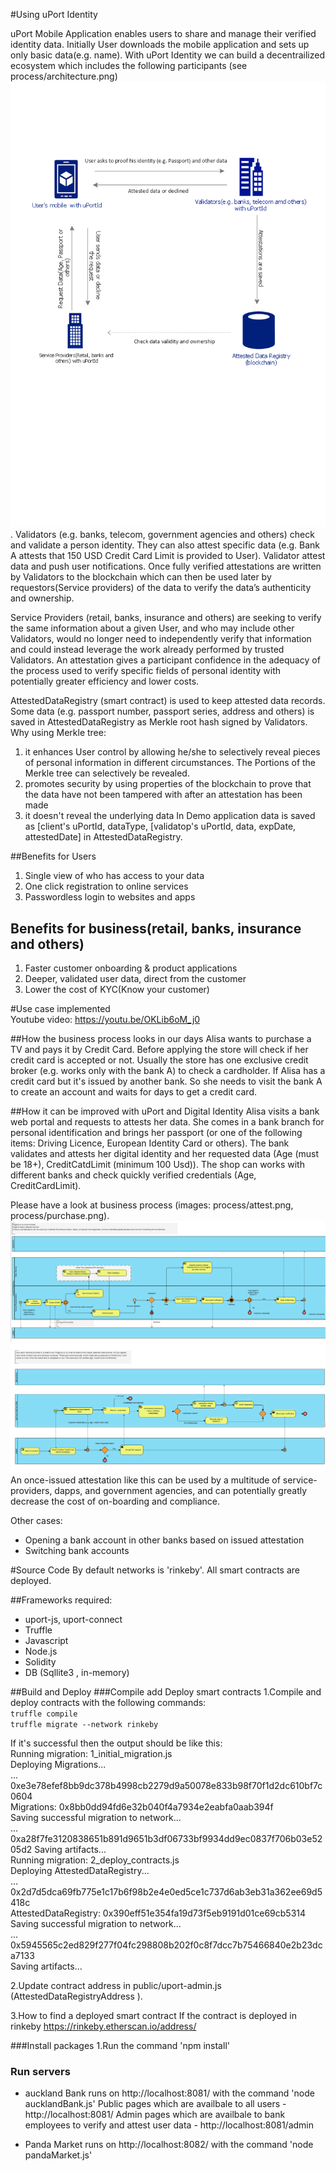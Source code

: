 #Using uPort Identity 

uPort Mobile Application enables users to share and manage their verified identity data. 
Initially User downloads the mobile application and sets up only basic data(e.g. name). 
With uPort Identity we can build a decentrailized ecosystem which includes the following 
participants (see process/architecture.png) ![Architecture](./process/architecture.png "Architecture").
Validators (e.g. banks, telecom, government agencies and others) check and validate 
a person identity. They can also attest specific data (e.g. Bank A attests that 150 USD Credit Card Limit is provided to User).
Validator attest data and push user notifications. 
Once fully verified attestations are written by Validators to the blockchain which 
can then be used later by requestors(Service providers) of the data to verify 
the data’s authenticity and ownership.

Service Providers (retail, banks, insurance and others) are seeking to verify the same
information about a given User, and who may include other Validators, would no longer need to independently verify that 
information and could instead leverage the work already performed by trusted Validators.
An attestation gives a participant confidence in the adequacy of the process used to verify specific fields of personal 
identity with potentially greater efficiency and lower costs.

AttestedDataRegistry (smart contract) is used to keep attested data records.
Some data (e.g. passport number, passport series, address and others) is saved in AttestedDataRegistry as Merkle root hash signed by Validators.
Why using Merkle tree:
1) it enhances User control by allowing he/she to selectively reveal pieces of personal information in different circumstances. The Portions of the Merkle tree can selectively be revealed.
2) promotes security by using properties of the blockchain to prove that the data have not been tampered with after an attestation has been made
3) it doesn't reveal the underlying data
In Demo application data is saved as [client's uPortId, dataType, [validatop's uPortId, data, expDate, attestedDate] in AttestedDataRegistry.

##Benefits for Users
1) Single view of who has access to your data
2) One click registration to online services	
3) Passwordless login to websites and apps	

## Benefits for business(retail, banks, insurance and others)
1) Faster customer onboarding & product applications
2) Deeper, validated user data, direct from the customer
3) Lower the cost of KYC(Know your customer)

	
#Use case implemented	
Youtube video:  https://youtu.be/OKLib6oM_j0

##How the business process looks in our days
Alisa wants to purchase a TV and pays it by Credit Card. Before applying the store will check if her credit card is accepted or not.
Usually the store has one exclusive credit broker (e.g. works only with the bank A) to check a cardholder.
If Alisa has a credit card but it's issued by another bank. So she needs to visit the bank A to create an account and waits for days to get a credit card. 

##How it can be improved with uPort and Digital Identity
Alisa visits a bank web portal and requests to attests her data.
She comes in a bank branch for personal identification and  brings her passport (or one of the following items: Driving Licence, European Identity Card or others).
The bank validates and attests her digital identity and her requested data (Age (must be 18+), CreditCatdLimit (minimum 100 Usd)). 
The shop can works with different banks and check quickly verified credentials (Age, CreditCardLimit).
 
Please have a look at business process 
(images: process/attest.png, process/purchase.png).
![Attest data](./process/attest.png "Attest data")  
![Purchase a product](./process/purchase.png "Purchase a product")
An once-issued attestation like this can be used by a multitude of service-providers, dapps, and government agencies, and can potentially greatly decrease the cost of on-boarding and compliance.	


Other cases:
- Opening a bank account in other banks based on issued attestation
- Switching bank accounts


#Source Code
By default networks is 'rinkeby'. All smart contracts are deployed.
  
##Frameworks required:
* uport-js, uport-connect
* Truffle 
* Javascript
* Node.js
* Solidity
* DB (Sqllite3 , in-memory)


##Build and Deploy
###Compile add Deploy smart contracts
1.Compile and deploy contracts with the following commands:  
`truffle compile`    
`truffle migrate --network rinkeby`  

If it's successful then the output should be like this:  
Running migration: 1_initial_migration.js  
  Deploying Migrations...  
  ... 0xe3e78efef8bb9dc378b4998cb2279d9a50078e833b98f70f1d2dc610bf7c0604  
  Migrations: 0x8bb0dd94fd6e32b040f4a7934e2eabfa0aab394f  
Saving successful migration to network...  
  ... 0xa28f7fe3120838651b891d9651b3df06733bf9934dd9ec0837f706b03e5205d2
Saving artifacts...  
Running migration: 2_deploy_contracts.js  
  Deploying AttestedDataRegistry...  
  ... 0x2d7d5dca69fb775e1c17b6f98b2e4e0ed5ce1c737d6ab3eb31a362ee69d5418c  
  AttestedDataRegistry: 0x390eff51e354fa19d73f5eb9191d01ce69cb5314  
Saving successful migration to network...  
  ... 0x5945565c2ed829f277f04fc298808b202f0c8f7dcc7b75466840e2b23dca7133  
Saving artifacts...  

2.Update contract address in public/uport-admin.js (AttestedDataRegistryAddress ).
 
3.How to find a deployed smart  contract
If the contract is deployed in rinkeby
https://rinkeby.etherscan.io/address/<smart contract address>
 
###Install packages 
1.Run the command 'npm install'
 
### Run servers 

- auckland Bank runs on http://localhost:8081/ with the command 'node aucklandBank.js' 
Public pages which are availbale to all users - http://localhost:8081/
Admin pages which are availbale to bank employees to verify and attest user data - http://localhost:8081/admin

- Panda Market runs on http://localhost:8082/ with the command 'node pandaMarket.js'


 

